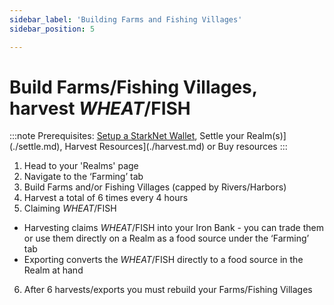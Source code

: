 ```yaml
---
sidebar_label: 'Building Farms and Fishing Villages'
sidebar_position: 5

---
```


# Build Farms/Fishing Villages, harvest $WHEAT/$FISH

:::note
Prerequisites: [Setup a StarkNet Wallet](./wallet.md), Settle your Realm(s)](./settle.md), Harvest Resources](./harvest.md) or Buy resources 
:::

1. Head to your 'Realms' page
2. Navigate to the ‘Farming’ tab
3. Build Farms and/or Fishing Villages (capped by Rivers/Harbors)
4. Harvest a total of 6 times every 4 hours
5. Claiming $WHEAT/$FISH
- Harvesting claims $WHEAT/$FISH into your Iron Bank - you can trade them or use them directly on a Realm as a food source under the ‘Farming’ tab
- Exporting converts the $WHEAT/$FISH directly to a food source in the Realm at hand
6. After 6 harvests/exports you must rebuild your Farms/Fishing Villages

